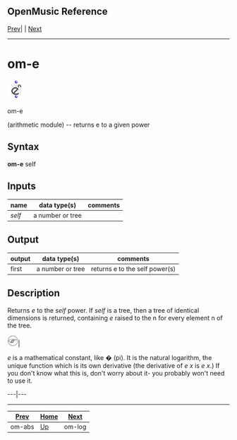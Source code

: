OpenMusic Reference  
---  
[Prev](om-abs)| | [Next](om-log)  
  
* * *

# om-e

![](figures/functions/arithmetic/ometothen.png)

  
  
om-e  
  
(arithmetic module) \-- returns e to a given power  

## Syntax

   **om-e**  self  

## Inputs

name| data type(s)| comments  
---|---|---  
  _self_ |  a number or tree|  
  
## Output

output| data type(s)| comments  
---|---|---  
first| a number or tree| returns e to the  self  power(s)  
  
## Description

Returns _e_ to the  _self_  power. If  _self_  is a tree, then a tree of
identical dimensions is returned, containing _e_ raised to the n for every
element n of the tree.

![Note](figures/images/note.gif)|

 _e_ is a mathematical constant, like � (pi). It is the natural logarithm, the
unique function which is its own derivative (the derivative of _e x_ is _e
x_.) If you don't know what this is, don't worry about it- you probably won't
need to use it.  
  
---|---  
  
* * *

[Prev](om-abs)| [Home](index)| [Next](om-log)  
---|---|---  
om-abs| [Up](funcref.main)| om-log

